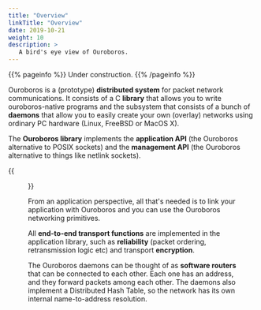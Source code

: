 ```yaml
---
title: "Overview"
linkTitle: "Overview"
date: 2019-10-21
weight: 10
description: >
   A bird's eye view of Ouroboros.
---
```


{{% pageinfo %}}
Under construction.
{{% /pageinfo %}}

Ouroboros is a (prototype) **distributed system** for packet network
communications. It consists of a C **library** that allows you
to write ouroboros-native programs and the subsystem that consists of
a bunch of **daemons** that allow you to easily create your own
(overlay) networks using ordinary PC hardware (Linux, FreeBSD or MacOS
X).

The **Ouroboros library** implements the **application API** (the
Ouroboros alternative to POSIX sockets) and the **management API**
(the Ouroboros alternative to things like netlink sockets).

{{<figure width="60%" src="/docs/overview/intro.jpg">}}

From an application perspective, all that's needed is to link your
application with Ouroboros and you can use the Ouroboros networking
primitives.

All **end-to-end transport functions** are implemented in the
application library, such as **reliability** (packet ordering,
retransmission logic etc) and transport **encryption**.

The Ouroboros daemons can be thought of as **software routers** that
 can be connected to each other. Each one has an address,
 and they forward packets among each other. The daemons also implement
 a Distributed Hash Table, so the network has its own internal
 name-to-address resolution.